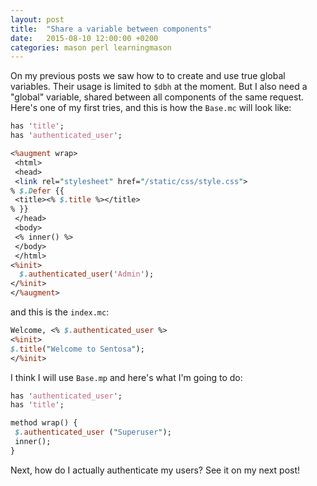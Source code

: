 ```yaml
---
layout: post
title:  "Share a variable between components"
date:   2015-08-10 12:00:00 +0200
categories: mason perl learningmason
---
```

On my previous posts we saw how to to create and use true global variables. Their usage is limited to `$dbh` at the moment. But I also need a "global" variable, shared between all components of the same request. Here's one of my first tries, and this is how the `Base.mc` will look like:

````perl
has 'title';
has 'authenticated_user';

<%augment wrap>
 <html>
 <head>
 <link rel="stylesheet" href="/static/css/style.css">
% $.Defer {{
 <title><% $.title %></title>
% }}
 </head>
 <body>
 <% inner() %>
 </body>
 </html>
<%init>
  $.authenticated_user('Admin');
</%init>
</%augment>
````

and this is the `index.mc`:

````perl
Welcome, <% $.authenticated_user %>
<%init>
$.title("Welcome to Sentosa");
</%init>
````

I think I will use `Base.mp` and here's what I'm going to do:

````perl
has 'authenticated_user';
has 'title';

method wrap() {
 $.authenticated_user ("Superuser");
 inner();
}
````

Next, how do I actually authenticate my users? See it on my next post!